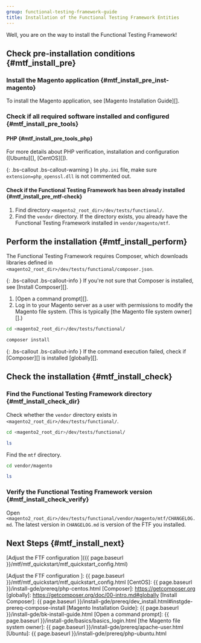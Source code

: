 ```yaml
---
group: functional-testing-framework-guide
title: Installation of the Functional Testing Framework Entities
---
```


Well, you are on the way to install the Functional Testing Framework!

## Check pre-installation conditions {#mtf_install_pre}

### Install the Magento application {#mtf_install_pre_inst-magento}

To install the Magento application, see [Magento Installation Guide][].

### Check if all required software installed and configured {#mtf_install_pre_tools}

#### PHP {#mtf_install_pre_tools_php}

For more details about PHP verification, installation and configuration ([Ubuntu][], [CentOS][]).

{: .bs-callout .bs-callout-warning }
In `php.ini` file, make sure `extension=php_openssl.dll` is not commented out.

#### Check if the Functional Testing Framework has been already installed {#mtf_install_pre_mtf-check}

1. Find directory `<magento2_root_dir>/dev/tests/functional/`.
2. Find the `vendor` directory. If the directory exists, you already have the Functional Testing Framework installed in `vendor/magento/mtf`.

## Perform the installation {#mtf_install_perform}

The Functional Testing Framework requires Composer, which downloads libraries defined in `<magento2_root_dir>/dev/tests/functional/composer.json`.

{: .bs-callout .bs-callout-info }
If you're not sure that Composer is installed, see [Install Composer][].

1. [Open a command prompt][].
2. Log in to your Magento server as a user with permissions to modify the Magento file system. (This is typically [the Magento file system owner][].)

```bash
cd <magento2_root_dir>/dev/tests/functional/
```

```bash
composer install
```

{: .bs-callout .bs-callout-info }
If the command execution failed, check if [Composer][] is installed [globally][].

## Check the installation {#mtf_install_check}

### Find the Functional Testing Framework directory {#mtf_install_check_dir}

Check whether the `vendor` directory exists in `<magento2_root_dir>/dev/tests/functional/`.

```bash
cd <magento2_root_dir>/dev/tests/functional/
```

```bash
ls
```

Find the `mtf` directory.

```bash
cd vendor/magento
```

```bash
ls
```

### Verify the Functional Testing Framework version {#mtf_install_check_verify}

Open `<magento2_root_dir>/dev/tests/functional/vendor/magento/mtf/CHANGELOG.md`.
The latest version in `CHANGELOG.md` is version of the FTF you installed.

## Next Steps {#mtf_install_next}

[Adjust the FTF configuration ]({{ page.baseurl }}/mtf/mtf_quickstart/mtf_quickstart_config.html)

<!-- Link defifnitions -->

[Adjust the FTF configuration ]: {{ page.baseurl }}/mtf/mtf_quickstart/mtf_quickstart_config.html
[CentOS]: {{ page.baseurl }}/install-gde/prereq/php-centos.html
[Composer]: https://getcomposer.org
[globally]: https://getcomposer.org/doc/00-intro.md#globally
[Install Composer]: {{ page.baseurl }}/install-gde/prereq/dev_install.html#instgde-prereq-compose-install
[Magento Installation Guide]: {{ page.baseurl }}/install-gde/bk-install-guide.html
[Open a command prompt]: {{ page.baseurl }}/install-gde/basics/basics_login.html
[the Magento file system owner]: {{ page.baseurl }}/install-gde/prereq/apache-user.html
[Ubuntu]: {{ page.baseurl }}/install-gde/prereq/php-ubuntu.html